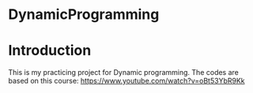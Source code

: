DynamicProgramming
============

# Introduction 
This is my practicing project for Dynamic programming. The codes are based on this course: https://www.youtube.com/watch?v=oBt53YbR9Kk